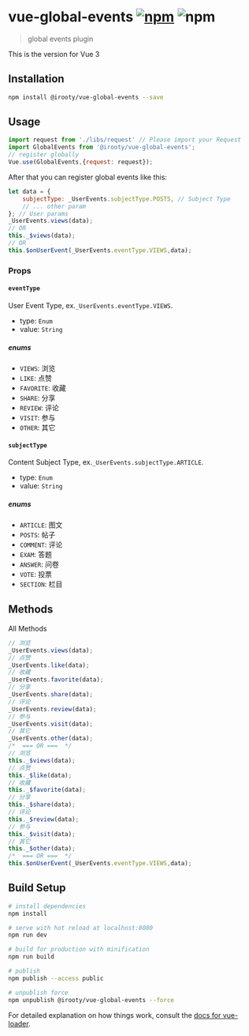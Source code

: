 # vue-global-events [![npm](https://img.shields.io/npm/v/vue-global-events.svg)](vue-global-events) ![npm](https://img.shields.io/npm/dt/vue-global-events.svg)

> global events plugin

This is the version for Vue 3

## Installation

```bash
npm install @irooty/vue-global-events --save
```

## Usage

```js
import request from './libs/request' // Please import your Request
import GlobalEvents from '@irooty/vue-global-events';
// register globally
Vue.use(GlobalEvents,{request: request});
```

After that you can register global events like this:

```javascript
let data = {
    subjectType: _UserEvents.subjectType.POSTS, // Subject Type
    // ... other param
}; // User params
_UserEvents.views(data);
// OR
this._$views(data);
// OR
this.$onUserEvent(_UserEvents.eventType.VIEWS,data);
```
### Props

#### `eventType`
User Event Type, ex.`_UserEvents.eventType.VIEWS`.

- type: `Enum`
- value: `String`

##### enums

- `VIEWS`: 浏览
- `LIKE`: 点赞
- `FAVORITE`: 收藏
- `SHARE`: 分享
- `REVIEW`: 评论
- `VISIT`: 参与
- `OTHER`: 其它

#### `subjectType`
Content Subject Type, ex.`_UserEvents.subjectType.ARTICLE`.

- type: `Enum`
- value: `String`

##### enums

- `ARTICLE`: 图文
- `POSTS`: 帖子
- `COMMENT`: 评论
- `EXAM`: 答题
- `ANSWER`: 问卷
- `VOTE`: 投票
- `SECTION`: 栏目

## Methods
All Methods
```javascript
// 浏览
_UserEvents.views(data);
// 点赞
_UserEvents.like(data);
// 收藏
_UserEvents.favorite(data);
// 分享
_UserEvents.share(data);
// 评论
_UserEvents.review(data);
// 参与
_UserEvents.visit(data);
// 其它
_UserEvents.other(data);
/*  === OR ===  */
// 浏览
this._$views(data);
// 点赞
this._$like(data);
// 收藏
this._$favorite(data);
// 分享
this._$share(data);
// 评论
this._$review(data);
// 参与
this._$visit(data);
// 其它
this._$other(data);
/*  === OR ===  */
this.$onUserEvent(_UserEvents.eventType.VIEWS,data);
```

## Build Setup

``` bash
# install dependencies
npm install

# serve with hot reload at localhost:8080
npm run dev

# build for production with minification
npm run build

# publish
npm publish --access public

# unpublish force
npm unpublish @irooty/vue-global-events --force
```

For detailed explanation on how things work, consult the [docs for vue-loader](http://vuejs.github.io/vue-loader).
